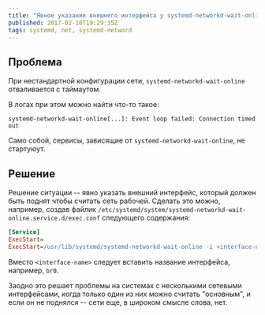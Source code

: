 ```yaml
---
title: "Явное указание внешнего интерфейса у systemd-networkd-wait-online"
published: 2017-02-10T19:29:35Z
tags: systemd, net, systemd-netword
---
```


## Проблема

При нестандартной конфигурации сети, `systemd-networkd-wait-online` отваливается с таймаутом.

В логах при этом можно найти что-то такое:

```
systemd-networkd-wait-online[...]: Event loop failed: Connection timed out
```

Само собой, сервисы, зависящие от `systemd-networkd-wait-online`, не стартуюут.

## Решение

Решение ситуации -- явно указать внешний интерфейс, который должен быть поднят чтобы считать сеть рабочей. Сделать это можно, например, создав файлик `/etc/systemd/system/systemd-networkd-wait-online.service.d/exec.conf` следующего содержания:

```ini
[Service]
ExecStart=
ExecStart=/usr/lib/systemd/systemd-networkd-wait-online -i <interface-name>
```

Вместо `<interface-name>` следует вставить название интерфейса, например, `br0`.

Заодно это решает проблемы на системах с несколькими сетевыми интерфейсами, когда только один из них можно считать "основным", и если он не поднялся -- сети еще, в широком смысле слова, нет.
